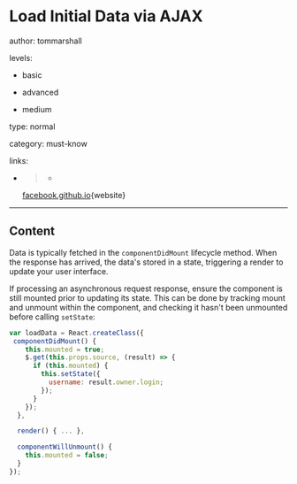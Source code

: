 # Load Initial Data via AJAX
author: tommarshall

levels:

  - basic

  - advanced

  - medium

type: normal

category: must-know

links:

  - >-
    [facebook.github.io](https://facebook.github.io/react/tips/initial-ajax.html){website}

---
## Content

Data is typically fetched in the  `componentDidMount` lifecycle method. When the response has arrived, the data's stored in a state, triggering a render to update your user interface. 

If processing an asynchronous request response, ensure the component is still mounted prior to updating its state. This can be done by tracking mount and unmount within the component, and checking it hasn't been unmounted before calling `setState`:

```JavaScript
var loadData = React.createClass({
 componentDidMount() { 
    this.mounted = true;   
    $.get(this.props.source, (result) => {
      if (this.mounted) {
        this.setState({
          username: result.owner.login;
        });
      } 
    });
  },

  render() { ... },

  componentWillUnmount() {
    this.mounted = false;
  }
});
```